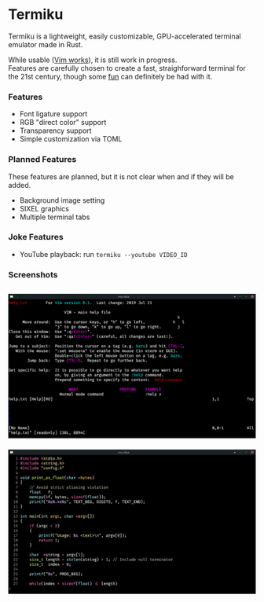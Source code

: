 # Termiku

Termiku is a lightweight, easily customizable, GPU-accelerated terminal emulator made in Rust.

While usable ([Vim works](#screenshots)), it is still work in progress.\
Features are carefully chosen to create a fast, straighforward terminal for the 21st century,
though some [fun](#joke-features) can definitely be had with it.

### Features

- Font ligature support
- RGB "direct color" support
- Transparency support
- Simple customization via TOML

### Planned Features

These features are planned, but it is not clear when and if they will be added.

- Background image setting
- SIXEL graphics
- Multiple terminal tabs

### Joke Features

- YouTube playback: run `termiku --youtube VIDEO_ID`

### Screenshots

![Vim running in Termiku.](screenshots/vim.png)
---
![Bat running in Termiku.](screenshots/bat.png)
